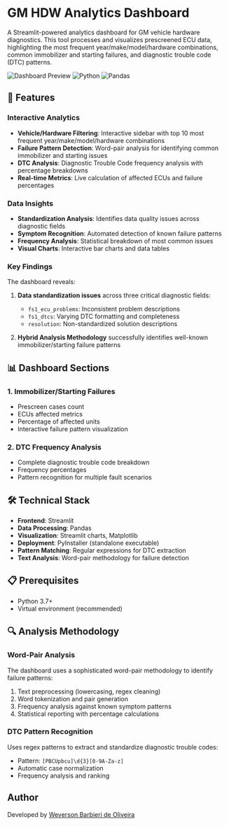# GM HDW Analytics Dashboard

A Streamlit-powered analytics dashboard for GM vehicle hardware diagnostics. This tool processes and visualizes prescreened ECU data, highlighting the most frequent year/make/model/hardware combinations, common immobilizer and starting failures, and diagnostic trouble code (DTC) patterns.

![Dashboard Preview](https://img.shields.io/badge/Streamlit-FF4B4B?style=for-the-badge&logo=streamlit&logoColor=white)
![Python](https://img.shields.io/badge/Python-3776AB?style=for-the-badge&logo=python&logoColor=white)
![Pandas](https://img.shields.io/badge/Pandas-150458?style=for-the-badge&logo=pandas&logoColor=white)

## 🚀 Features

### **Interactive Analytics**
- **Vehicle/Hardware Filtering**: Interactive sidebar with top 10 most frequent year/make/model/hardware combinations
- **Failure Pattern Detection**: Word-pair analysis for identifying common immobilizer and starting issues
- **DTC Analysis**: Diagnostic Trouble Code frequency analysis with percentage breakdowns
- **Real-time Metrics**: Live calculation of affected ECUs and failure percentages

### **Data Insights**
- **Standardization Analysis**: Identifies data quality issues across diagnostic fields
- **Symptom Recognition**: Automated detection of known failure patterns
- **Frequency Analysis**: Statistical breakdown of most common issues
- **Visual Charts**: Interactive bar charts and data tables

### **Key Findings**
The dashboard reveals:
1. **Data standardization issues** across three critical diagnostic fields:
   - `fs1_ecu_problems`: Inconsistent problem descriptions
   - `fs1_dtcs`: Varying DTC formatting and completeness
   - `resolution`: Non-standardized solution descriptions

2. **Hybrid Analysis Methodology** successfully identifies well-known immobilizer/starting failure patterns

## 📊 Dashboard Sections

### 1. Immobilizer/Starting Failures
- Prescreen cases count
- ECUs affected metrics
- Percentage of affected units
- Interactive failure pattern visualization

### 2. DTC Frequency Analysis
- Complete diagnostic trouble code breakdown
- Frequency percentages
- Pattern recognition for multiple fault scenarios

## 🛠️ Technical Stack

- **Frontend**: Streamlit
- **Data Processing**: Pandas
- **Visualization**: Streamlit charts, Matplotlib
- **Deployment**: PyInstaller (standalone executable)
- **Pattern Matching**: Regular expressions for DTC extraction
- **Text Analysis**: Word-pair methodology for failure detection

## 📋 Prerequisites

- Python 3.7+
- Virtual environment (recommended)



## 🔍 Analysis Methodology

### Word-Pair Analysis
The dashboard uses a sophisticated word-pair methodology to identify failure patterns:
1. Text preprocessing (lowercasing, regex cleaning)
2. Word tokenization and pair generation
3. Frequency analysis against known symptom patterns
4. Statistical reporting with percentage calculations

### DTC Pattern Recognition
Uses regex patterns to extract and standardize diagnostic trouble codes:
- Pattern: `[PBCUpbcu]\d{3}[0-9A-Za-z]`
- Automatic case normalization
- Frequency analysis and ranking



## Author
Developed by [Weverson Barbieri de Oliveira](https://github.com/weversonbarbieri)


